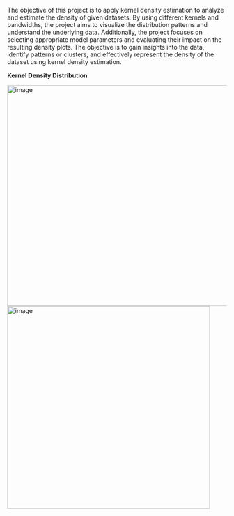 The objective of this project is to apply kernel density estimation to analyze and estimate the density of given datasets. By using different kernels and bandwidths, the project aims to visualize the distribution patterns and understand the underlying data. Additionally, the project focuses on selecting appropriate model parameters and evaluating their impact on the resulting density plots. The objective is to gain insights into the data, identify patterns or clusters, and effectively represent the density of the dataset using kernel density estimation.

**Kernel Density Distribution**

<img width="507" alt="image" src="https://github.com/fafifah/MyProjects/assets/136669312/289eb4f8-f215-46e1-9bcc-455a04b6c15c">
<img width="465" alt="image" src="https://github.com/fafifah/MyProjects/assets/136669312/a267cc2f-9318-4a41-8576-1a80c51a25cf">


